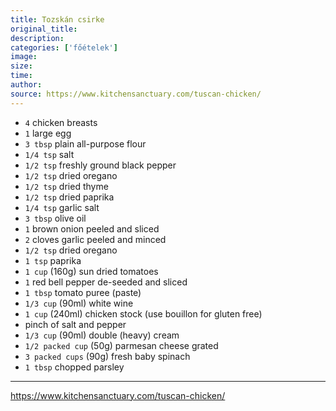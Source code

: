 ```yaml
---
title: Tozskán csirke
original_title: 
description: 
categories: ['főételek']
image: 
size:
time: 
author:  
source: https://www.kitchensanctuary.com/tuscan-chicken/
---
```


* `4` chicken breasts
* `1` large egg
* `3 tbsp` plain all-purpose flour
* `1/4 tsp` salt
* `1/2 tsp` freshly ground black pepper
* `1/2 tsp` dried oregano
* `1/2 tsp` dried thyme
* `1/2 tsp` dried paprika
* `1/4 tsp` garlic salt
* `3 tbsp` olive oil
* `1` brown onion peeled and sliced
* `2` cloves garlic peeled and minced
* `1/2 tsp` dried oregano
* `1 tsp` paprika
* `1 cup` (160g) sun dried tomatoes
* `1` red bell pepper de-seeded and sliced
* `1 tbsp` tomato puree (paste)
* `1/3 cup` (90ml) white wine
* `1 cup` (240ml) chicken stock (use bouillon for gluten free)
* pinch of salt and pepper
* `1/3 cup` (90ml) double (heavy) cream
* `1/2 packed cup` (50g) parmesan cheese grated
* `3 packed cups` (90g) fresh baby spinach
* `1 tbsp` chopped parsley

---

<https://www.kitchensanctuary.com/tuscan-chicken/>
